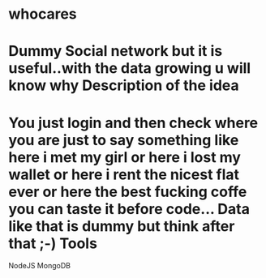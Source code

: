 whocares
========

Dummy Social network but it is useful..with the data growing u will know why 
Description of the idea
========================
You just login and then check where you are just to say something like here i met my girl or here i lost my wallet or here
i rent the nicest flat ever or here the best fucking coffe you can taste it before code...
Data like that is dummy but think after that ;-)
Tools
======
NodeJS
MongoDB

 
